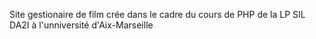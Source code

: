 Site gestionaire de film crée dans le cadre du cours de PHP de la LP SIL DA2I à l'unniversité d'Aix-Marseille